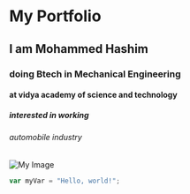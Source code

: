 # My Portfolio
## I am Mohammed Hashim
### doing Btech in Mechanical Engineering 
#### at vidya academy of science and technology
##### interested in working
###### automobile industry 

![My Image](https://ibb.co/P9bkvjh)

``` javascript
var myVar = "Hello, world!";
```
